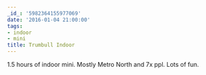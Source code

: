 ```yaml
---
_id_: '5982364155977069'
date: '2016-01-04 21:00:00'
tags:
- indoor
- mini
title: Trumbull Indoor
---
```


1.5 hours of indoor mini. Mostly Metro North and 7x ppl. Lots of fun.
